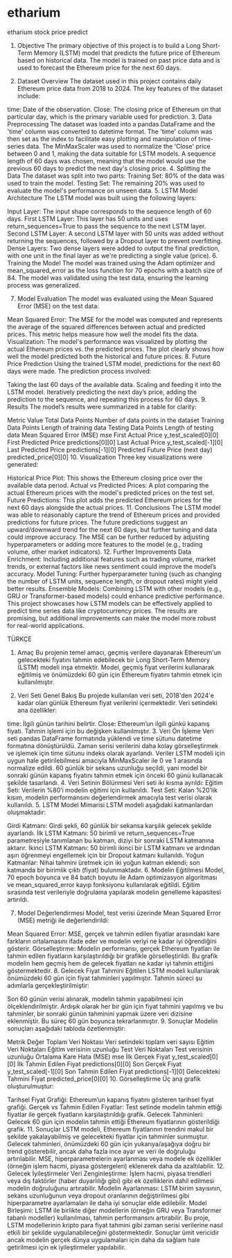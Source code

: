 # etharium
 etharium stock price predict

1. Objective
The primary objective of this project is to build a Long Short-Term Memory (LSTM) model that predicts the future price of Ethereum based on historical data. The model is trained on past price data and is used to forecast the Ethereum price for the next 60 days.

2. Dataset Overview
The dataset used in this project contains daily Ethereum price data from 2018 to 2024. The key features of the dataset include:

time: Date of the observation.
Close: The closing price of Ethereum on that particular day, which is the primary variable used for prediction.
3. Data Preprocessing
The dataset was loaded into a pandas DataFrame and the 'time' column was converted to datetime format.
The 'time' column was then set as the index to facilitate easy plotting and manipulation of time-series data.
The MinMaxScaler was used to normalize the 'Close' price between 0 and 1, making the data suitable for LSTM models.
A sequence length of 60 days was chosen, meaning that the model would use the previous 60 days to predict the next day's closing price.
4. Splitting the Data
The dataset was split into two parts:
Training Set: 80% of the data was used to train the model.
Testing Set: The remaining 20% was used to evaluate the model's performance on unseen data.
5. LSTM Model Architecture
The LSTM model was built using the following layers:

Input Layer: The input shape corresponds to the sequence length of 60 days.
First LSTM Layer: This layer has 50 units and uses return_sequences=True to pass the sequence to the next LSTM layer.
Second LSTM Layer: A second LSTM layer with 50 units was added without returning the sequences, followed by a Dropout layer to prevent overfitting.
Dense Layers: Two dense layers were added to output the final prediction, with one unit in the final layer as we're predicting a single value (price).
6. Training the Model
The model was trained using the Adam optimizer and mean_squared_error as the loss function for 70 epochs with a batch size of 84. The model was validated using the test data, ensuring the learning process was generalized.

7. Model Evaluation
The model was evaluated using the Mean Squared Error (MSE) on the test data:

Mean Squared Error: The MSE for the model was computed and represents the average of the squared differences between actual and predicted prices. This metric helps measure how well the model fits the data.
Visualization: The model's performance was visualized by plotting the actual Ethereum prices vs. the predicted prices. The plot clearly shows how well the model predicted both the historical and future prices.
8. Future Price Prediction
Using the trained LSTM model, predictions for the next 60 days were made. The prediction process involved:

Taking the last 60 days of the available data.
Scaling and feeding it into the LSTM model.
Iteratively predicting the next day’s price, adding the prediction to the sequence, and repeating this process for 60 days.
9. Results
The model’s results were summarized in a table for clarity:

Metric	Value
Total Data Points	Number of data points in the dataset
Training Data Points	Length of training data
Testing Data Points	Length of testing data
Mean Squared Error (MSE)	mse
First Actual Price	y_test_scaled[0][0]
First Predicted Price	predictions[0][0]
Last Actual Price	y_test_scaled[-1][0]
Last Predicted Price	predictions[-1][0]
Predicted Future Price (next day)	predicted_price[0][0]
10. Visualization
Three key visualizations were generated:

Historical Price Plot: This shows the Ethereum closing price over the available data period.
Actual vs Predicted Prices: A plot comparing the actual Ethereum prices with the model's predicted prices on the test set.
Future Predictions: This plot adds the predicted Ethereum prices for the next 60 days alongside the actual prices.
11. Conclusions
The LSTM model was able to reasonably capture the trend of Ethereum prices and provided predictions for future prices.
The future predictions suggest an upward/downward trend for the next 60 days, but further tuning and data could improve accuracy.
The MSE can be further reduced by adjusting hyperparameters or adding more features to the model (e.g., trading volume, other market indicators).
12. Further Improvements
Data Enrichment: Including additional features such as trading volume, market trends, or external factors like news sentiment could improve the model’s accuracy.
Model Tuning: Further hyperparameter tuning (such as changing the number of LSTM units, sequence length, or dropout rates) might yield better results.
Ensemble Models: Combining LSTM with other models (e.g., GRU or Transformer-based models) could enhance predictive performance.
This project showcases how LSTM models can be effectively applied to predict time series data like cryptocurrency prices. The results are promising, but additional improvements can make the model more robust for real-world applications.













TÜRKÇE 


1. Amaç
Bu projenin temel amacı, geçmiş verilere dayanarak Ethereum'un gelecekteki fiyatını tahmin edebilecek bir Long Short-Term Memory (LSTM) modeli inşa etmektir. Model, geçmiş fiyat verilerini kullanarak eğitilmiş ve önümüzdeki 60 gün için Ethereum fiyatını tahmin etmek için kullanılmıştır.

2. Veri Seti Genel Bakış
Bu projede kullanılan veri seti, 2018'den 2024'e kadar olan günlük Ethereum fiyat verilerini içermektedir. Veri setindeki ana özellikler:

time: İlgili günün tarihini belirtir.
Close: Ethereum’un ilgili günkü kapanış fiyatı. Tahmin işlemi için bu değişken kullanılmıştır.
3. Veri Ön İşleme
Veri seti pandas DataFrame formatında yüklendi ve time sütunu datetime formatına dönüştürüldü.
Zaman serisi verilerini daha kolay görselleştirmek ve işlemek için time sütunu indeks olarak ayarlandı.
Veriler LSTM modeli için uygun hale getirilebilmesi amacıyla MinMaxScaler ile 0 ve 1 arasında normalize edildi.
60 günlük bir sekans uzunluğu seçildi, yani model bir sonraki günün kapanış fiyatını tahmin etmek için önceki 60 günü kullanacak şekilde tasarlandı.
4. Veri Setinin Bölünmesi
Veri seti iki kısma ayrıldı:
Eğitim Seti: Verilerin %80’i modelin eğitimi için kullanıldı.
Test Seti: Kalan %20’lik kısım, modelin performansını değerlendirmek amacıyla test verisi olarak kullanıldı.
5. LSTM Model Mimarisi
LSTM modeli aşağıdaki katmanlardan oluşmaktadır:

Girdi Katmanı: Girdi şekli, 60 günlük bir sekansa karşılık gelecek şekilde ayarlandı.
İlk LSTM Katmanı: 50 birimli ve return_sequences=True parametresiyle tanımlanan bu katman, diziyi bir sonraki LSTM katmanına aktarır.
İkinci LSTM Katmanı: 50 birimli ikinci bir LSTM katmanı ve ardından aşırı öğrenmeyi engellemek için bir Dropout katmanı kullanıldı.
Yoğun Katmanlar: Nihai tahmini üretmek için iki yoğun katman eklendi; son katmanda bir birimlik çıktı (fiyat) bulunmaktadır.
6. Modelin Eğitilmesi
Model, 70 epoch boyunca ve 84 batch boyutu ile Adam optimizasyon algoritması ve mean_squared_error kayıp fonksiyonu kullanılarak eğitildi. Eğitim sırasında test verileriyle doğrulama yapılarak modelin genelleme kapasitesi artırıldı.

7. Model Değerlendirmesi
Model, test verisi üzerinde Mean Squared Error (MSE) metriği ile değerlendirildi:

Mean Squared Error: MSE, gerçek ve tahmin edilen fiyatlar arasındaki kare farkların ortalamasını ifade eder ve modelin veriyi ne kadar iyi öğrendiğini gösterir.
Görselleştirme: Modelin performansı, gerçek Ethereum fiyatları ile tahmin edilen fiyatların karşılaştırıldığı bir grafikle görselleştirildi. Bu grafik modelin hem geçmiş hem de gelecek fiyatları ne kadar iyi tahmin ettiğini göstermektedir.
8. Gelecek Fiyat Tahmini
Eğitilen LSTM modeli kullanılarak önümüzdeki 60 gün için fiyat tahminleri yapılmıştır. Tahmin süreci şu adımlarla gerçekleştirilmiştir:

Son 60 günün verisi alınarak, modelin tahmin yapabilmesi için ölçeklendirilmiştir.
Ardışık olarak her bir gün için fiyat tahmini yapılmış ve bu tahminler, bir sonraki günün tahminini yapmak üzere veri dizisine eklenmiştir. Bu süreç 60 gün boyunca tekrarlanmıştır.
9. Sonuçlar
Modelin sonuçları aşağıdaki tabloda özetlenmiştir:

Metrik	Değer
Toplam Veri Noktası	Veri setindeki toplam veri sayısı
Eğitim Veri Noktaları	Eğitim verisinin uzunluğu
Test Veri Noktaları	Test verisinin uzunluğu
Ortalama Kare Hata (MSE)	mse
İlk Gerçek Fiyat	y_test_scaled[0][0]
İlk Tahmin Edilen Fiyat	predictions[0][0]
Son Gerçek Fiyat	y_test_scaled[-1][0]
Son Tahmin Edilen Fiyat	predictions[-1][0]
Gelecekteki Tahmini Fiyat	predicted_price[0][0]
10. Görselleştirme
Üç ana grafik oluşturulmuştur:

Tarihsel Fiyat Grafiği: Ethereum’un kapanış fiyatını gösteren tarihsel fiyat grafiği.
Gerçek vs Tahmin Edilen Fiyatlar: Test setinde modelin tahmin ettiği fiyatlar ile gerçek fiyatların karşılaştırıldığı grafik.
Gelecek Tahminleri: Gelecek 60 gün için modelin tahmin ettiği Ethereum fiyatlarının gösterildiği grafik.
11. Sonuçlar
LSTM modeli, Ethereum fiyatlarının trendini makul bir şekilde yakalayabilmiş ve gelecekteki fiyatlar için tahminler sunmuştur.
Gelecek tahminleri, önümüzdeki 60 gün için yukarıya/aşağıya doğru bir trend gösterebilir, ancak daha fazla ince ayar ve veri ile doğruluğu artırılabilir.
MSE, hiperparametrelerin ayarlanması veya modele ek özellikler (örneğin işlem hacmi, piyasa göstergeleri) eklenerek daha da azaltılabilir.
12. Gelecek İyileştirmeler
Veri Zenginleştirme: İşlem hacmi, piyasa trendleri veya dış faktörler (haber duyarlılığı gibi) gibi ek özelliklerin dahil edilmesi modelin doğruluğunu artırabilir.
Modelin Ayarlanması: LSTM birim sayısının, sekans uzunluğunun veya dropout oranlarının değiştirilmesi gibi hiperparametre ayarlamaları ile daha iyi sonuçlar elde edilebilir.
Model Birleşimi: LSTM ile birlikte diğer modellerin (örneğin GRU veya Transformer tabanlı modeller) kullanılması, tahmin performansını artırabilir.
Bu proje, LSTM modellerinin kripto para fiyat tahmini gibi zaman serisi verilerine nasıl etkili bir şekilde uygulanabileceğini göstermektedir. Sonuçlar ümit vericidir ancak modelin gerçek dünya uygulamaları için daha da sağlam hale getirilmesi için ek iyileştirmeler yapılabilir.


